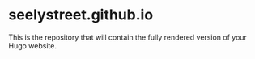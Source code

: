 # seelystreet.github.io
This is the repository that will contain the fully rendered version of your Hugo website.
